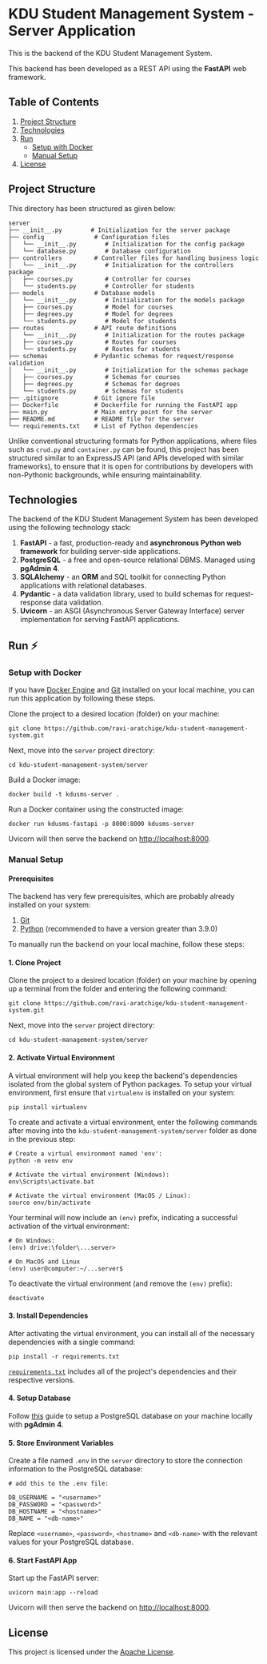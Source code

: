 # KDU Student Management System - Server Application

This is the backend of the KDU Student Management System.

This backend has been developed as a REST API using the <b>FastAPI</b> web framework.

## Table of Contents

1. [Project Structure](#project-structure)
2. [Technologies](#technologies)
3. [Run](#run)
   - [Setup with Docker](#setup-with-docker)
   - [Manual Setup](#manual-setup)
4. [License](#license)

## Project Structure

This directory has been structured as given below:

```shell
server
├── __init__.py        # Initialization for the server package
├── config              # Configuration files
│   └── __init__.py        # Initialization for the config package
│   └── database.py        # Database configuration
├── controllers         # Controller files for handling business logic
│   └── __init__.py        # Initialization for the controllers package
│   ├── courses.py         # Controller for courses
│   └── students.py        # Controller for students
├── models              # Database models
│   └── __init__.py        # Initialization for the models package
│   ├── courses.py         # Model for courses
│   ├── degrees.py         # Model for degrees
│   └── students.py        # Model for students
├── routes              # API route definitions
│   └── __init__.py        # Initialization for the routes package
│   ├── courses.py         # Routes for courses
│   └── students.py        # Routes for students
├── schemas             # Pydantic schemas for request/response validation
│   └── __init__.py        # Initialization for the schemas package
│   ├── courses.py         # Schemas for courses
│   ├── degrees.py         # Schemas for degrees
│   └── students.py        # Schemas for students
├── .gitignore          # Git ignore file
├── Dockerfile          # Dockerfile for running the FastAPI app
├── main.py             # Main entry point for the server
├── README.md           # README file for the server
└── requirements.txt    # List of Python dependencies
```

Unlike conventional structuring formats for Python applications, where files such as `crud.py` and `container.py` can be found, this project has been structured similar to an ExpressJS API (and APIs developed with similar frameworks), to ensure that it is open for contributions by developers with non-Pythonic backgrounds, while ensuring maintainability.

## Technologies

The backend of the KDU Student Management System has been developed using the following technology stack:

1. <b>FastAPI</b> - a fast, production-ready and <b>asynchronous Python web framework</b> for building server-side applications.
2. <b>PostgreSQL</b> - a free and open-source relational DBMS. Managed using <b>pgAdmin 4</b>.
3. <b>SQLAlchemy</b> - an <b>ORM</b> and SQL toolkit for connecting Python applications with relational databases.
4. <b>Pydantic</b> -  a data validation library, used to build schemas for request-response data validation.
5. <b>Uvicorn</b> - an ASGI (Asynchronous Server Gateway Interface) server implementation for serving FastAPI applications.

## Run ⚡

### Setup with Docker

If you have <a href="https://docs.docker.com/engine/install/">Docker Engine</a> and <a href="https://git-scm.com/">Git</a> installed on your local machine, you can run this application by following these steps.

Clone the project to a desired location (folder) on your machine:

```shell
git clone https://github.com/ravi-aratchige/kdu-student-management-system.git
```

Next, move into the `server` project directory:

```shell
cd kdu-student-management-system/server
```

Build a Docker image:

```shell
docker build -t kdusms-server .
```

Run a Docker container using the constructed image:

```shell
docker run kdusms-fastapi -p 8000:8000 kdusms-server
```

Uvicorn will then serve the backend on <a href="http://localhost:8000">http://localhost:8000</a>.

### Manual Setup

#### Prerequisites

The backend has very few prerequisites, which are probably already installed on your system:

1. <a href="https://git-scm.com/">Git</a>
2. <a href="https://www.python.org/">Python</a> (recommended to have a version greater than 3.9.0)

To manually run the backend on your local machine, follow these steps:

#### 1. Clone Project

Clone the project to a desired location (folder) on your machine by opening up a terminal from the folder and entering the following command:

```shell
git clone https://github.com/ravi-aratchige/kdu-student-management-system.git
```

Next, move into the `server` project directory:

```shell
cd kdu-student-management-system/server
```

#### 2. Activate Virtual Environment

A virtual environment will help you keep the backend's dependencies isolated from the global system of Python packages. To setup your virtual environment, first ensure that `virtualenv` is installed on your system:

```shell
pip install virtualenv
```

To create and activate a virtual environment, enter the following commands after moving into the `kdu-student-management-system/server` folder as done in the previous step:

```shell
# Create a virtual environment named 'env':
python -m venv env

# Activate the virtual environment (Windows):
env\Scripts\activate.bat

# Activate the virtual environment (MacOS / Linux):
source env/bin/activate
```

Your terminal will now include an `(env)` prefix, indicating a successful activation of the virtual environment:

```shell
# On Windows:
(env) drive:\folder\...server>

# On MacOS and Linux
(env) user@computer:~/...server$
```

To deactivate the virtual environment (and remove the `(env)` prefix):

```shell
deactivate
```

#### 3. Install Dependencies

After activating the virtual environment, you can install all of the necessary dependencies with a single command:

```shell
pip install -r requirements.txt
```

<a href="https://github.com/ravi-aratchige/kdu-student-management-system/blob/main/server/requirements.txt">`requirements.txt`</a> includes all of the project's dependencies and their respective versions.

#### 4. Setup Database

Follow <a href="">this</a> guide to setup a PostgreSQL database on your machine locally with <b>pgAdmin 4</b>.

#### 5. Store Environment Variables

Create a file named `.env` in the `server` directory to store the connection information to the PostgreSQL database:

```shell
# add this to the .env file:

DB_USERNAME = "<username>"
DB_PASSWORD = "<password>"
DB_HOSTNAME = "<hostname>"
DB_NAME = "<db-name>"
```

Replace `<username>`, `<password>`, `<hostname>` and `<db-name>` with the relevant values for your PostgreSQL database.

#### 6. Start FastAPI App

Start up the FastAPI server:

```shell
uvicorn main:app --reload
```

Uvicorn will then serve the backend on <a href="http://localhost:8000">http://localhost:8000</a>.

## License

This project is licensed under the <a href="https://github.com/ravi-aratchige/kdu-student-management-system/blob/main/LICENSE">Apache License</a>.